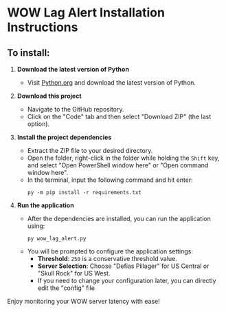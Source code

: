 # WOW Lag Alert Installation Instructions

## To install:

1. **Download the latest version of Python**
   - Visit [Python.org](https://www.python.org/downloads/) and download the latest version of Python.

2. **Download this project**
   - Navigate to the GitHub repository.
   - Click on the "Code" tab and then select "Download ZIP" (the last option).

3. **Install the project dependencies**
   - Extract the ZIP file to your desired directory.
   - Open the folder, right-click in the folder while holding the `Shift` key, and select "Open PowerShell window here" or "Open command window here".
   - In the terminal, input the following command and hit enter:
     ```
     py -m pip install -r requirements.txt
     ```

4. **Run the application**
   - After the dependencies are installed, you can run the application using:
     ```
     py wow_lag_alert.py
     ```
   - You will be prompted to configure the application settings:
     - **Threshold**: `250` is a conservative threshold value.
     - **Server Selection**: Choose "Defias Pillager" for US Central or "Skull Rock" for US West.
     - If you need to change your configuration later, you can directly edit the "config" file

Enjoy monitoring your WOW server latency with ease!
